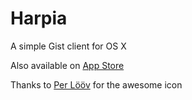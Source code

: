Harpia
===========

A simple Gist client for OS X

Also available on [App Store](http://appstore.com/mac/Harpia)

Thanks to [Per Lööv](http://perloov.com) for the awesome icon